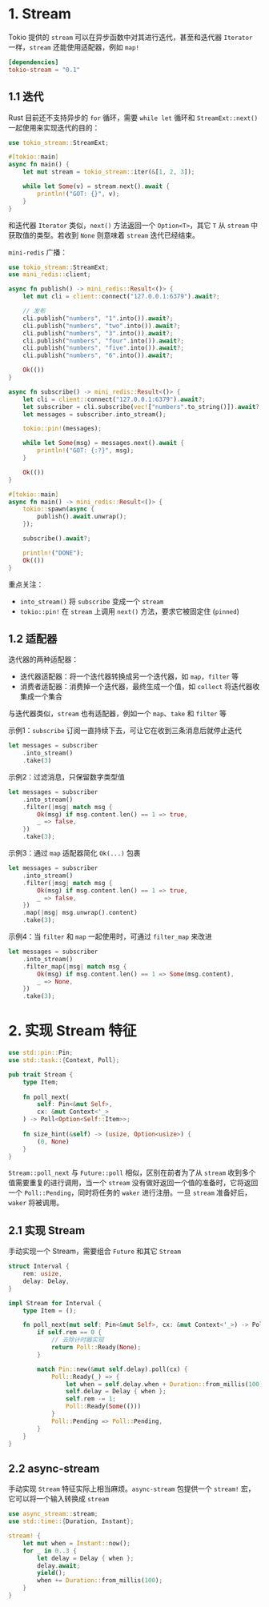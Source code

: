 # 1. Stream

Tokio 提供的 `stream` 可以在异步函数中对其进行迭代，甚至和迭代器 `Iterator` 一样，`stream` 还能使用适配器，例如 `map!`

```toml
[dependencies]
tokio-stream = "0.1"
```



## 1.1 迭代

Rust 目前还不支持异步的 `for` 循环，需要 `while let` 循环和 `StreamExt::next()` 一起使用来实现迭代的目的：

```rust
use tokio_stream::StreamExt;

#[tokio::main]
async fn main() {
    let mut stream = tokio_stream::iter(&[1, 2, 3]);

    while let Some(v) = stream.next().await {
        println!("GOT: {}", v);
    }
}
```

和迭代器 `Iterator` 类似，`next()` 方法返回一个 `Option<T>`，其它 `T` 从 `stream` 中获取值的类型。若收到 `None` 则意味着 `stream` 迭代已经结束。



`mini-redis` 广播：

```rust
use tokio_stream::StreamExt;
use mini_redis::client;

async fn publish() -> mini_redis::Result<()> {
    let mut cli = client::connect("127.0.0.1:6379").await?;

    // 发布
    cli.publish("numbers", "1".into()).await?;
    cli.publish("numbers", "two".into()).await?;
    cli.publish("numbers", "3".into()).await?;
    cli.publish("numbers", "four".into()).await?;
    cli.publish("numbers", "five".into()).await?;
    cli.publish("numbers", "6".into()).await?;

    Ok(())
}

async fn subscribe() -> mini_redis::Result<()> {
    let cli = client::connect("127.0.0.1:6379").await?;
    let subscriber = cli.subscribe(vec!["numbers".to_string()]).await?;
    let messages = subscriber.into_stream();

    tokio::pin!(messages);

    while let Some(msg) = messages.next().await {
        println!("GOT: {:?}", msg);
    }

    Ok(())
}

#[tokio::main]
async fn main() -> mini_redis::Result<()> {
    tokio::spawn(async {
        publish().await.unwrap();
    });

    subscribe().await?;

    println!("DONE");
    Ok(())
}
```

重点关注：

- `into_stream()` 将 `subscribe` 变成一个 `stream`
- `tokio::pin!` 在 `stream` 上调用 `next()` 方法，要求它被固定住 (`pinned`)



## 1.2 适配器

迭代器的两种适配器：

- 迭代器适配器：将一个迭代器转换成另一个迭代器，如 `map`，`filter` 等
- 消费者适配器：消费掉一个迭代器，最终生成一个值，如 `collect` 将迭代器收集成一个集合

与迭代器类似，`stream` 也有适配器，例如一个 `map`、`take` 和 `filter` 等



示例1：`subscribe` 订阅一直持续下去，可让它在收到三条消息后就停止迭代

```rust
let messages = subscriber
	.into_stream()
	.take(3)
```



示例2：过滤消息，只保留数字类型值

```rust
let messages = subscriber
	.into_stream()
	.filter(|msg| match msg {
        Ok(msg) if msg.content.len() == 1 => true,
        _ => false,
	})
	.take(3);
```



示例3：通过 `map` 适配器简化 `Ok(...)` 包裹

```rust
let messages = subscriber
	.into_stream()
	.filter(|msg| match msg {
        Ok(msg) if msg.content.len() == 1 => true,
        _ => false,
	})
	.map(|msg| msg.unwrap().content)
	.take(3);
```



示例4：当 `filter` 和 `map` 一起使用时，可通过 `filter_map` 来改进

```rust
let messages = subscriber
	.into_stream()
	.filter_map(|msg| match msg {
        Ok(msg) if msg.content.len() == 1 => Some(msg.content),
        _ => None,
	})
	.take(3);
```



# 2. 实现 Stream 特征

```rust
use std::pin::Pin;
use std::task::{Context, Poll};

pub trait Stream {
    type Item;
    
    fn poll_next(
    	self: Pin<&mut Self>,
        cx: &mut Context<'_>
    ) -> Poll<Option<Self::Item>>;
    
    fn size_hint(&self) -> (usize, Option<usize>) {
        (0, None)
    }
}
```

`Stream::poll_next` 与 `Future::poll` 相似，区别在前者为了从 `stream` 收到多个值需要重复的进行调用，当一个 `stream` 没有做好返回一个值的准备时，它将返回一个 `Poll::Pending`，同时将任务的 `waker` 进行注册。一旦 `stream` 准备好后，`waker` 将被调用。



## 2.1 实现 Stream

手动实现一个 Stream，需要组合 `Future` 和其它 `Stream`

```rust
struct Interval {
    rem: usize,
    delay: Delay,
}

impl Stream for Interval {
    type Item = ();

    fn poll_next(mut self: Pin<&mut Self>, cx: &mut Context<'_>) -> Poll<Option<Self::Item>> {
        if self.rem == 0 {
            // 去除计时器实现
            return Poll::Ready(None);
        }

        match Pin::new(&mut self.delay).poll(cx) {
            Poll::Ready(_) => {
                let when = self.delay.when + Duration::from_millis(100);
                self.delay = Delay { when };
                self.rem -= 1;
                Poll::Ready(Some(()))
            }
            Poll::Pending => Poll::Pending,
        }
    }
}
```



## 2.2 async-stream

手动实现 `Stream` 特征实际上相当麻烦。`async-stream` 包提供一个 `stream!` 宏，它可以将一个输入转换成 `stream`

```rust
use async_stream::stream;
use std::time::{Duration, Instant};

stream! {
    let mut when = Instant::now();
    for _ in 0..3 {
        let delay = Delay { when };
        delay.await;
        yield();
        when += Duration::from_millis(100);
    }
}
```



















































